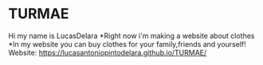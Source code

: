 # TURMAE
Hi my name is LucasDelara
*Right now i'm making a website about clothes
*In my website you can buy clothes for your family,friends and yourself!
Website: https://lucasantoniopintodelara.github.io/TURMAE/
